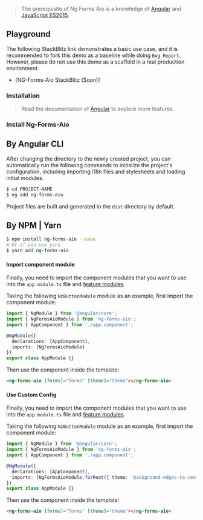 
> The prerequisite of Ng Forms Aio is a knowledge of [Angular](https://angular.io/) and [JavaScript ES2015](http://babeljs.io/docs/learn-es2015/).

## Playground

The following StackBlitz link demonstrates a basic use case, and it is recommended to fork this demo as a baseline while doing `Bug Report`. However, please do not use this demo as a scaffold in a real production environment.

- [NG-Forms-Aio StackBlitz (Soon)]

### Installation

> Read the documentation of [Angular](https://angular.io/cli) to explore more features.

### Install Ng-Forms-Aio

## By Angular CLI

After changing the directory to the newly created project, you can automatically run the following commands to initialize the project's configuration, including importing i18n files and stylesheets and loading initial modules.

```bash
$ cd PROJECT-NAME
$ ng add ng-forms-aio
```

Project files are built and generated in the `dist` directory by default.

## By NPM | Yarn

```bash
$ npm install ng-forms-aio --save
# Or if you use yarn
$ yarn add ng-forms-aio
```

#### Import component module

Finally, you need to import the component modules that you want to use into the `app.module.ts` file and [feature modules](https://angular.io/guide/feature-modules).

Taking the following `NzButtonModule` module as an example, first import the component module:

```ts
import { NgModule } from '@angular/core';
import { NgFormsAioModule } from 'ng-forms-aio';
import { AppComponent } from './app.component';

@NgModule({
  declarations: [AppComponent],
  imports: [NgFormsAioModule]
})
export class AppModule {}
```

Then use the component inside the template:

```html
<ng-forms-aio [forms]="forms" [theme]="theme"></ng-forms-aio>
```

#### Use Custom Config

Finally, you need to import the component modules that you want to use into the `app.module.ts` file and [feature modules](https://angular.io/guide/feature-modules).

Taking the following `NzButtonModule` module as an example, first import the component module:

```ts
import { NgModule } from '@angular/core';
import { NgFormsAioModule } from 'ng-forms-aio';
import { AppComponent } from './app.component';

@NgModule({
  declarations: [AppComponent],
  imports: [NgFormsAioModule.forRoot({ theme: 'background-edges-to-center' })]
})
export class AppModule {}
```

Then use the component inside the template:

```html
<ng-forms-aio [forms]="forms" [theme]="theme"></ng-forms-aio>
```

